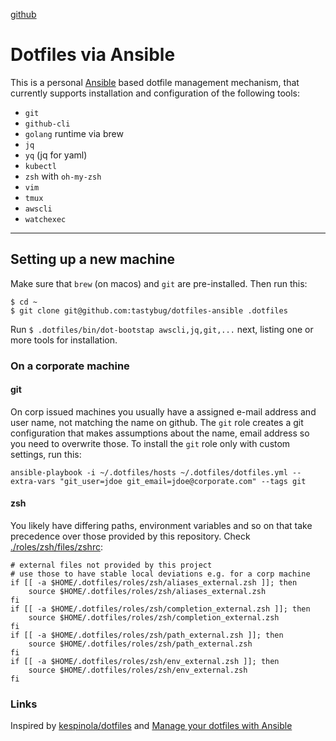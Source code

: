 [github](https://github.com/tastybug/dotfiles-ansible)

# Dotfiles via Ansible

This is a personal [Ansible](https://www.ansible.com/) based dotfile management mechanism, that currently supports installation and configuration of the following tools:

* `git`
* `github-cli`
* `golang` runtime via brew
* `jq`
* `yq` (jq for yaml)
* `kubectl`
* `zsh` with `oh-my-zsh`
* `vim`
* `tmux`
* `awscli`
* `watchexec`

----

## Setting up a new machine
Make sure that `brew` (on macos) and `git` are pre-installed. Then run this:

```
$ cd ~
$ git clone git@github.com:tastybug/dotfiles-ansible .dotfiles
```

Run `$ .dotfiles/bin/dot-bootstap awscli,jq,git,...` next, listing one or more tools for installation.

### On a corporate machine

#### git
On corp issued machines you usually have a assigned e-mail address and user name, not matching the name on github. The `git` role creates a git configuration that makes assumptions about the name, email address so you need to overwrite those.
To install the `git` role only with custom settings, run this:
```
ansible-playbook -i ~/.dotfiles/hosts ~/.dotfiles/dotfiles.yml --extra-vars "git_user=jdoe git_email=jdoe@corporate.com" --tags git
```

#### zsh
You likely have differing paths, environment variables and so on that take precedence over those provided by this repository. Check [./roles/zsh/files/zshrc](./roles/zsh/files/zshrc):
```
# external files not provided by this project
# use those to have stable local deviations e.g. for a corp machine
if [[ -a $HOME/.dotfiles/roles/zsh/aliases_external.zsh ]]; then
    source $HOME/.dotfiles/roles/zsh/aliases_external.zsh
fi
if [[ -a $HOME/.dotfiles/roles/zsh/completion_external.zsh ]]; then
    source $HOME/.dotfiles/roles/zsh/completion_external.zsh
fi
if [[ -a $HOME/.dotfiles/roles/zsh/path_external.zsh ]]; then
    source $HOME/.dotfiles/roles/zsh/path_external.zsh
fi
if [[ -a $HOME/.dotfiles/roles/zsh/env_external.zsh ]]; then
    source $HOME/.dotfiles/roles/zsh/env_external.zsh
fi
```


### Links

Inspired by [kespinola/dotfiles](https://github.com/kespinola/dotfiles) and [Manage your dotfiles with Ansible](https://medium.com/espinola-designs/manage-your-dotfiles-with-ansible-6dbedd5532bb)
